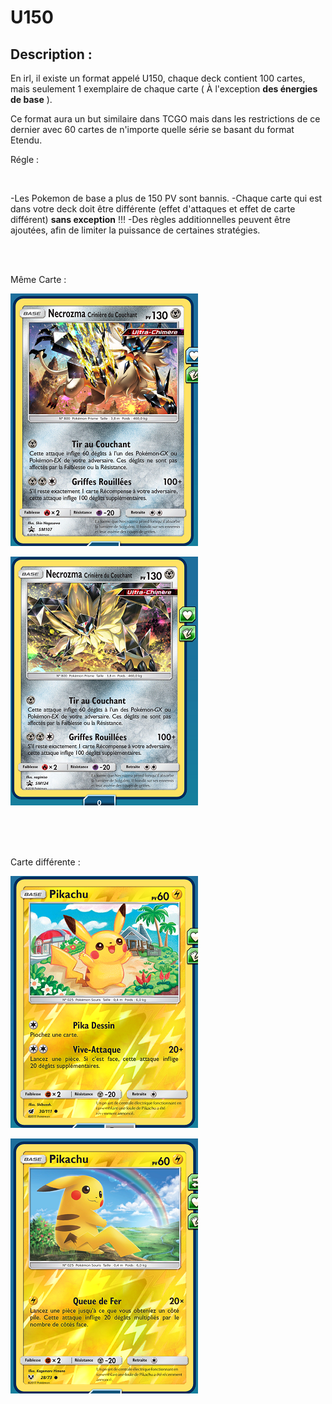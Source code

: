 # U150


## Description :

En irl, il existe un format appelé U150, chaque deck contient 100 cartes, mais seulement 1 exemplaire de chaque carte ( À l'exception **__des énergies de base__** ).

Ce format aura un but similaire dans TCGO mais dans les restrictions de ce dernier avec 60 cartes de n'importe quelle série se basant du format Etendu.

Régle :

<br>

-Les Pokemon de base a plus de 150 PV sont bannis.
-Chaque carte qui est dans votre deck doit être différente (effet d'attaques et effet de carte différent) **sans exception** !!!
-Des règles additionnelles peuvent être ajoutées, afin de limiter la puissance de certaines stratégies.


<br><br>


Même Carte :

![alt text](../img/U150-Exemp1.png)

![alt text](../img/U150-Exemp2.png)


<br><br><br>


Carte différente :

![alt text](../img/U150-Exemp3.png)

![alt text](../img/U150-Exemp4.png)
